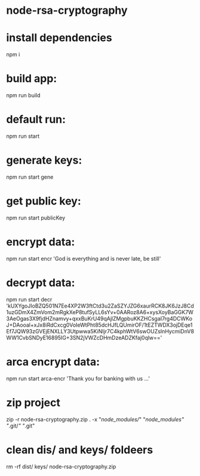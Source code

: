 # node-rsa-cryptography

# install dependencies
npm i 

# build app: 
npm run build

# default run: 
npm run start

# generate keys: 
npm run start gene

# get public key: 
npm run start publicKey

# encrypt data: 
npm run start encr 'God is everything and is never late, be still'

# decrypt data: 
npm run start decr 'kUXYgoJIoBZQ501N7Ee4XP2W3ftCtd3u2ZaSZYJZG6xaurRCK8JK6JzJ8Cd1uzGDmX4ZmVom2mRgkXeP8tufSyLL6sYv+0AARoz8A6+xysXoyBaGGK7W3AeOgas3X9fjdHZnamvy+qxxBuKrU49qAjlZMgpbuKKZHCsgaI7rg4DCWKoJ+DAooal+xJx8iRdCxcg0VoIeWtPht85dcHJfLQUmirOF/1tEZTWDX3ojDEqe1Ef7JQW93zGVEjENXLLY3Utpwwa5KiNIjr7C4kphWtV6swOUZsInHycmiDnV8WW1CvbSNDyE16895IG+3SN2jVWZcDHmDzeADZKfaj0qlw=='

# arca encrypt data: 
npm run start arca-encr 'Thank you for banking with us ...'

# zip project
zip -r node-rsa-cryptography.zip . -x "*node_modules/*" "*node_modules" "*.git/*" "*.git"

# clean dis/ and keys/ foldeers
rm -rf dist/ keys/ node-rsa-cryptography.zip